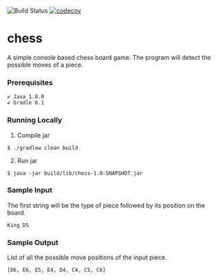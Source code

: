 ![Build Status](https://github.com/kdgohokar/chess/workflows/Build%20Status/badge.svg)
[![codecov](https://codecov.io/gh/kdgohokar/chess/branch/master/graph/badge.svg)](https://codecov.io/gh/kdgohokar/chess)
# chess
A simple console based chess board game. The program will detect the possible moves of a piece.

### Prerequisites
```
✔ Java 1.8.0
✔ Gradle 6.1
```

### Running Locally

1. Compile jar
```
$ ./gradlew clean build
```
2. Run jar
```
$ java -jar build/lib/chess-1.0-SNAPSHOT.jar
```
### Sample Input
The first string will be the type of piece followed by its position on the board.
```
King D5
```
### Sample Output
List of all the possible move positions of the input piece.
```
[D6, E6, E5, E4, D4, C4, C5, C6]
```
